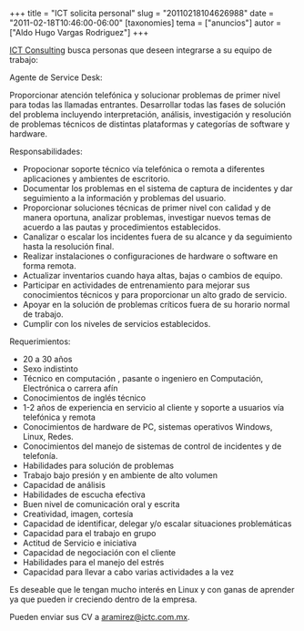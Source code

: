 +++
title = "ICT solicita personal"
slug = "20110218104626988"
date = "2011-02-18T10:46:00-06:00"
[taxonomies]
tema = ["anuncios"]
autor = ["Aldo Hugo Vargas Rodriguez"]
+++

[ICT Consulting](http://www.ictc.com.mx) busca personas que deseen
integrarse a su equipo de trabajo:

Agente de Service Desk:

Proporcionar atención telefónica y solucionar problemas de primer nivel
para todas las llamadas entrantes. Desarrollar todas las fases de
solución del problema incluyendo interpretación, análisis, investigación
y resolución de problemas técnicos de distintas plataformas y categorías
de software y hardware.

<!-- more -->
Responsabilidades:

- Propocionar soporte técnico vía telefónica o remota a diferentes
    aplicaciones y ambientes de escritorio.
- Documentar los problemas en el sistema de captura de incidentes y
    dar seguimiento a la información y problemas del usuario.
- Proporcionar soluciones técnicas de primer nivel con calidad y de
    manera oportuna, analizar problemas, investigar nuevos temas de
    acuerdo a las pautas y procedimientos establecidos.
- Canalizar o escalar los incidentes fuera de su alcance y da
    seguimiento hasta la resolución final.
- Realizar instalaciones o configuraciones de hardware o software en
    forma remota.
- Actualizar inventarios cuando haya altas, bajas o cambios de equipo.
- Participar en actividades de entrenamiento para mejorar sus
    conocimientos técnicos y para proporcionar un alto grado de
    servicio.
- Apoyar en la solución de problemas críticos fuera de su horario
    normal de trabajo.
- Cumplir con los niveles de servicios establecidos.

Requerimientos:

- 20 a 30 años
- Sexo indistinto
- Técnico en computación , pasante o ingeniero en Computación,
    Electrónica o carrera afín
- Conocimientos de inglés técnico
- 1-2 años de experiencia en servicio al cliente y soporte a usuarios
    vía telefónica y remota
- Conocimientos de hardware de PC, sistemas operativos Windows, Linux,
    Redes.
- Conocimientos del manejo de sistemas de control de incidentes y de
    telefonía.
- Habilidades para solución de problemas
- Trabajo bajo presión y en ambiente de alto volumen
- Capacidad de análisis
- Habilidades de escucha efectiva
- Buen nivel de comunicación oral y escrita
- Creatividad, imagen, cortesía
- Capacidad de identificar, delegar y/o escalar situaciones
    problemáticas
- Capacidad para el trabajo en grupo
- Actitud de Servicio e iniciativa
- Capacidad de negociación con el cliente
- Habilidades para el manejo del estrés
- Capacidad para llevar a cabo varias actividades a la vez

Es deseable que le tengan mucho interés en Linux y con ganas de aprender
ya que pueden ir creciendo dentro de la empresa.

Pueden enviar sus CV a <aramirez@ictc.com.mx>.
